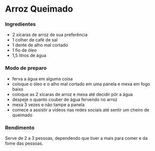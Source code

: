 # Arroz Queimado

### Ingredientes
- 2 xícaras de arroz de sua preferência
- 1 colher de café de sal
- 1 dente de alho mal cortado
- 1 fio de óleo
- 1,5 litros de água

### Modo de preparo
- ferva a água em alguma coisa
- coloque o óleo e o alho mal cortado em uma panela e mexa em fogo baixo
- coloque as 2 xícaras de arroz e mexa até decidir pôr a água
- despeje o quanto couber de água fervendo no arroz
- mexa 3 vezes e não tampe a panela
- comece a assistir a vídeos nas redes sociais até sentir um cheiro de queimado

### Rendimento
Serve de 2 a 3 pessoas, dependendo que tiver a mais para comer e da fome das pessoas.
